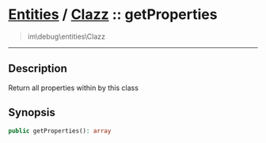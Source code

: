 # [Entities](entities.md) / [Clazz](entities-Clazz.md) :: getProperties
 > im\debug\entities\Clazz
____

## Description
Return all properties within by this class

## Synopsis
```php
public getProperties(): array
```
